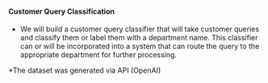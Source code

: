 #### Customer Query Classification

* We will build a customer query classifier that will take customer queries and classify them or label them with a department name. This classifier can or will be incorporated into a system that can route the query to the appropriate department for further processing.

 *The dataset was generated via API (OpenAI)
